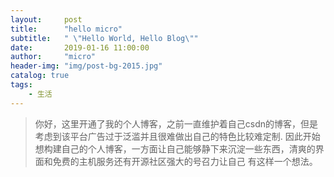 ```yaml
---
layout:     post
title:      "hello micro"
subtitle:   " \"Hello World, Hello Blog\""
date:       2019-01-16 11:00:00
author:     "micro"
header-img: "img/post-bg-2015.jpg"
catalog: true
tags:
    - 生活
---
```


> 你好，这里开通了我的个人博客，之前一直维护着自己csdn的博客，但是考虑到该平台广告过于泛滥并且很难做出自己的特色比较难定制.
因此开始想构建自己的个人博客，一方面让自己能够静下来沉淀一些东西，清爽的界面和免费的主机服务还有开源社区强大的号召力让自己
有这样一个想法。




